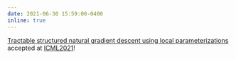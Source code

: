 ```yaml
---
date: 2021-06-30 15:59:00-0400
inline: true
---
```



[Tractable structured natural gradient descent using local parameterizations](https://arxiv.org/abs/2102.07405) accepted at [ICML2021](https://icml.cc/Conferences/2021)!
